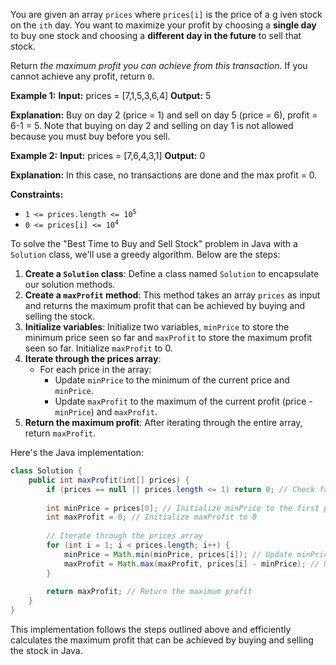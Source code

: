 You are given an array `prices` where `prices[i]` is the price of a g
iven stock on the `ith` day. You want to maximize your profit by choosing 
a **single day** to buy one stock and choosing a **different day in the future** 
to sell that stock.

Return _the maximum profit you can achieve from this transaction_. If you cannot achieve any profit, return `0`.

**Example 1:**
**Input:** prices = [7,1,5,3,6,4]
**Output:** 5

**Explanation:** Buy on day 2 (price = 1) and sell on day 5 (price = 6), profit = 6-1 = 5. Note that buying on day 2 and selling on day 1 is not allowed because you must buy before you sell. 

**Example 2:**
**Input:** prices = [7,6,4,3,1]
**Output:** 0

**Explanation:** In this case, no transactions are done and the max profit = 0. 

**Constraints:**

*   <code>1 <= prices.length <= 10<sup>5</sup></code>
*   <code>0 <= prices[i] <= 10<sup>4</sup></code>

To solve the "Best Time to Buy and Sell Stock" problem in Java with a `Solution` class, we'll use a greedy algorithm. Below are the steps:
1. **Create a `Solution` class**: Define a class named `Solution` to encapsulate our solution methods.
2. **Create a `maxProfit` method**: This method takes an array `prices` as input and returns the maximum profit that can be achieved by buying and selling the stock.
3. **Initialize variables**: Initialize two variables, `minPrice` to store the minimum price seen so far and `maxProfit` to store the maximum profit seen so far. Initialize `maxProfit` to 0.
4. **Iterate through the prices array**:
   - For each price in the array:
     - Update `minPrice` to the minimum of the current price and `minPrice`.
     - Update `maxProfit` to the maximum of the current profit (price - `minPrice`) and `maxProfit`.
5. **Return the maximum profit**: After iterating through the entire array, return `maxProfit`.

Here's the Java implementation:

```java
class Solution {
    public int maxProfit(int[] prices) {
        if (prices == null || prices.length <= 1) return 0; // Check for empty array or single element
        
        int minPrice = prices[0]; // Initialize minPrice to the first price
        int maxProfit = 0; // Initialize maxProfit to 0
        
        // Iterate through the prices array
        for (int i = 1; i < prices.length; i++) {
            minPrice = Math.min(minPrice, prices[i]); // Update minPrice
            maxProfit = Math.max(maxProfit, prices[i] - minPrice); // Update maxProfit
        }
        
        return maxProfit; // Return the maximum profit
    }
}
```

This implementation follows the steps outlined above and efficiently calculates the maximum profit that can be achieved by buying and selling the stock in Java.